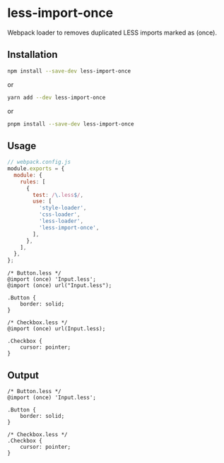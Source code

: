# less-import-once

Webpack loader to removes duplicated LESS imports marked as (once).

## Installation

```bash
npm install --save-dev less-import-once
```

or

```bash
yarn add --dev less-import-once
```

or

```bash
pnpm install --save-dev less-import-once
```

## Usage

```js
// webpack.config.js
module.exports = {
  module: {
    rules: [
      {
        test: /\.less$/,
        use: [
          'style-loader',
          'css-loader',
          'less-loader',
          'less-import-once',
        ],
      },
    ],
  },
};
```

```less
/* Button.less */
@import (once) 'Input.less';
@import (once) url("Input.less");

.Button {
    border: solid;
}
```

```less
/* Checkbox.less */
@import (once) url(Input.less);

.Checkbox {
    cursor: pointer;
}
```

## Output

```less
/* Button.less */
@import (once) 'Input.less';

.Button {
    border: solid;
}
```

```less
/* Checkbox.less */
.Checkbox {
    cursor: pointer;
}
```
